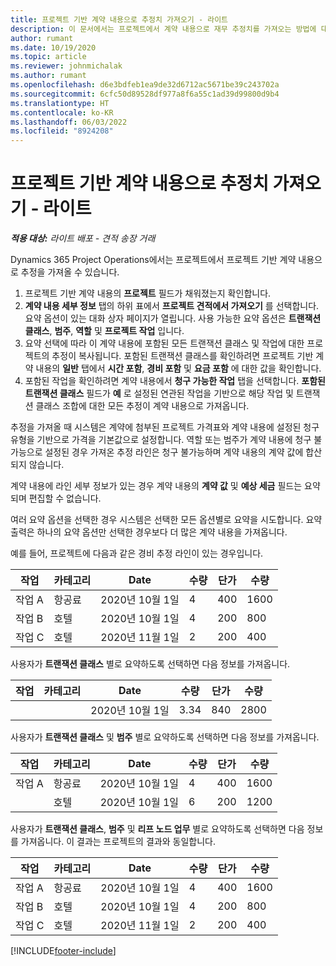 ```yaml
---
title: 프로젝트 기반 계약 내용으로 추정치 가져오기 - 라이트
description: 이 문서에서는 프로젝트에서 계약 내용으로 재무 추정치를 가져오는 방법에 대한 정보를 제공합니다.
author: rumant
ms.date: 10/19/2020
ms.topic: article
ms.reviewer: johnmichalak
ms.author: rumant
ms.openlocfilehash: d6e3bdfeb1ea9de32d6712ac5671be39c243702a
ms.sourcegitcommit: 6cfc50d89528df977a8f6a55c1ad39d99800d9b4
ms.translationtype: HT
ms.contentlocale: ko-KR
ms.lasthandoff: 06/03/2022
ms.locfileid: "8924208"
---
```

# <a name="import-an-estimate-to-a-project-based-contract-line---lite"></a>프로젝트 기반 계약 내용으로 추정치 가져오기 - 라이트

_**적용 대상:** 라이트 배포 - 견적 송장 거래_

Dynamics 365 Project Operations에서는 프로젝트에서 프로젝트 기반 계약 내용으로 추정을 가져올 수 있습니다.

1. 프로젝트 기반 계약 내용의 **프로젝트** 필드가 채워졌는지 확인합니다.
2. **계약 내용 세부 정보** 탭의 하위 표에서 **프로젝트 견적에서 가져오기** 를 선택합니다. 요약 옵션이 있는 대화 상자 페이지가 열립니다. 사용 가능한 요약 옵션은 **트랜잭션 클래스**, **범주**, **역할** 및 **프로젝트 작업** 입니다.
3. 요약 선택에 따라 이 계약 내용에 포함된 모든 트랜잭션 클래스 및 작업에 대한 프로젝트의 추정이 복사됩니다. 포함된 트랜잭션 클래스를 확인하려면 프로젝트 기반 계약 내용의 **일반** 탭에서 **시간 포함**, **경비 포함** 및 **요금 포함** 에 대한 값을 확인합니다. 
4. 포함된 작업을 확인하려면 계약 내용에서 **청구 가능한 작업** 탭을 선택합니다. **포함된 트랜잭션 클래스** 필드가 **예** 로 설정된 연관된 작업을 기반으로 해당 작업 및 트랜잭션 클래스 조합에 대한 모든 추정이 계약 내용으로 가져옵니다.

추정을 가져올 때 시스템은 계약에 첨부된 프로젝트 가격표와 계약 내용에 설정된 청구 유형을 기반으로 가격을 기본값으로 설정합니다. 역할 또는 범주가 계약 내용에 청구 불가능으로 설정된 경우 가져온 추정 라인은 청구 불가능하며 계약 내용의 계약 값에 합산되지 않습니다.

계약 내용에 라인 세부 정보가 있는 경우 계약 내용의 **계약 값** 및 **예상 세금** 필드는 요약되며 편집할 수 없습니다.

여러 요약 옵션을 선택한 경우 시스템은 선택한 모든 옵션별로 요약을 시도합니다. 요약 출력은 하나의 요약 옵션만 선택한 경우보다 더 많은 계약 내용을 가져옵니다.

예를 들어, 프로젝트에 다음과 같은 경비 추정 라인이 있는 경우입니다.

| 작업 | 카테고리 | Date | 수량 | 단가 | 수량 |
| --- | --- | --- | --- | --- | --- |
| 작업 A | 항공료 | 2020년 10월 1일 | 4 | 400 | 1600 |
| 작업 B | 호텔 | 2020년 10월 1일 | 4 | 200 | 800 |
| 작업 C | 호텔 | 2020년 11월 1일 | 2 | 200 | 400 |

사용자가 **트랜잭션 클래스** 별로 요약하도록 선택하면 다음 정보를 가져옵니다.

| 작업 | 카테고리 | Date | 수량 | 단가 | 수량 |
| --- | --- | --- | --- | --- | --- |
| &nbsp; | &nbsp; | 2020년 10월 1일 | 3.34 | 840 | 2800 |

사용자가 **트랜잭션 클래스** 및 **범주** 별로 요약하도록 선택하면 다음 정보를 가져옵니다.

| 작업 | 카테고리 | Date | 수량 | 단가 | 수량 |
| --- | --- | --- | --- | --- | --- |
| 작업 A | 항공료 | 2020년 10월 1일 | 4 | 400 | 1600 |
| &nbsp;| 호텔 | 2020년 10월 1일 | 6 | 200 | 1200 |

사용자가 **트랜잭션 클래스**, **범주** 및 **리프 노드 업무** 별로 요약하도록 선택하면 다음 정보를 가져옵니다. 이 결과는 프로젝트의 결과와 동일합니다.

| 작업 | 카테고리 | Date | 수량 | 단가 | 수량 |
| --- | --- | --- | --- | --- | --- |
| 작업 A | 항공료 | 2020년 10월 1일 | 4 | 400 | 1600 |
| 작업 B | 호텔 | 2020년 10월 1일 | 4 | 200 | 800 |
| 작업 C | 호텔 | 2020년 11월 1일 | 2 | 200 | 400 |


[!INCLUDE[footer-include](../../includes/footer-banner.md)]